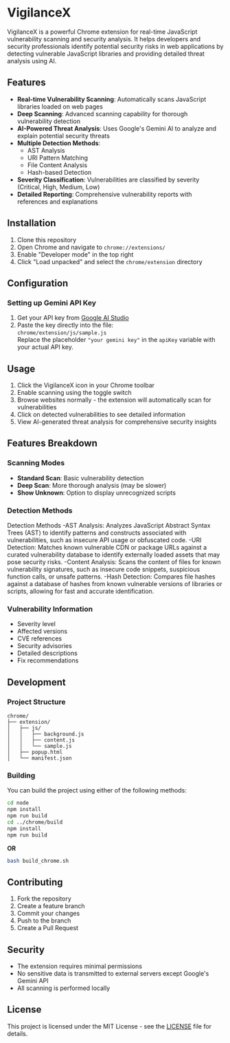 # VigilanceX

VigilanceX is a powerful Chrome extension for real-time JavaScript vulnerability scanning and security analysis. It helps developers and security professionals identify potential security risks in web applications by detecting vulnerable JavaScript libraries and providing detailed threat analysis using AI.

## Features

- **Real-time Vulnerability Scanning**: Automatically scans JavaScript libraries loaded on web pages
- **Deep Scanning**: Advanced scanning capability for thorough vulnerability detection
- **AI-Powered Threat Analysis**: Uses Google's Gemini AI to analyze and explain potential security threats
- **Multiple Detection Methods**: 
  - AST Analysis
  - URI Pattern Matching
  - File Content Analysis
  - Hash-based Detection
- **Severity Classification**: Vulnerabilities are classified by severity (Critical, High, Medium, Low)
- **Detailed Reporting**: Comprehensive vulnerability reports with references and explanations

## Installation

1. Clone this repository
2. Open Chrome and navigate to `chrome://extensions/`
3. Enable "Developer mode" in the top right
4. Click "Load unpacked" and select the `chrome/extension` directory

## Configuration

### Setting up Gemini API Key

1. Get your API key from [Google AI Studio](https://makersuite.google.com/app/apikey)
2. Paste the key directly into the file:  
   `chrome/extension/js/sample.js`  
   Replace the placeholder `"your gemini key"` in the `apiKey` variable with your actual API key.

## Usage

1. Click the VigilanceX icon in your Chrome toolbar
2. Enable scanning using the toggle switch
3. Browse websites normally - the extension will automatically scan for vulnerabilities
4. Click on detected vulnerabilities to see detailed information
5. View AI-generated threat analysis for comprehensive security insights

## Features Breakdown

### Scanning Modes

- **Standard Scan**: Basic vulnerability detection
- **Deep Scan**: More thorough analysis (may be slower)
- **Show Unknown**: Option to display unrecognized scripts

### Detection Methods
Detection Methods
-AST Analysis: Analyzes JavaScript Abstract Syntax Trees (AST) to identify patterns and constructs associated with vulnerabilities, such as insecure API usage or obfuscated code.
-URI Detection: Matches known vulnerable CDN or package URLs against a curated vulnerability database to identify externally loaded assets that may pose security risks.
-Content Analysis: Scans the content of files for known vulnerability signatures, such as insecure code snippets, suspicious function calls, or unsafe patterns.
-Hash Detection: Compares file hashes against a database of hashes from known vulnerable versions of libraries or scripts, allowing for fast and accurate identification.

### Vulnerability Information

- Severity level
- Affected versions
- CVE references
- Security advisories
- Detailed descriptions
- Fix recommendations

## Development

### Project Structure

```
chrome/
├── extension/
│   ├── js/
│   │   ├── background.js
│   │   ├── content.js
│   │   └── sample.js
│   ├── popup.html
│   └── manifest.json
```

### Building

You can build the project using either of the following methods:

```bash
cd node
npm install
npm run build
cd ../chrome/build
npm install
npm run build
```

**OR**

```bash
bash build_chrome.sh
```

## Contributing

1. Fork the repository
2. Create a feature branch
3. Commit your changes
4. Push to the branch
5. Create a Pull Request

## Security

- The extension requires minimal permissions
- No sensitive data is transmitted to external servers except Google's Gemini API
- All scanning is performed locally

## License

This project is licensed under the MIT License - see the [LICENSE](LICENSE) file for details.
